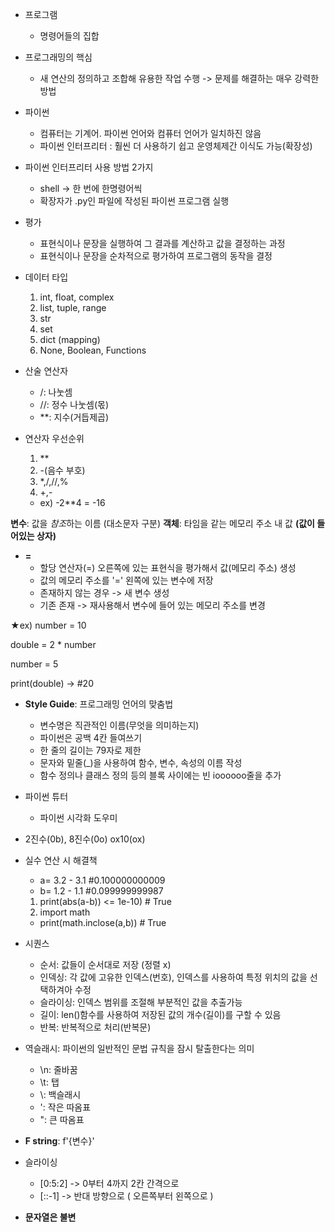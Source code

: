 - 프로그램
  - 명령어들의 집합
- 프로그래밍의 핵심
  - 새 연산의 정의하고 조합해 유용한 작업 수행 -> 문제를 해결하는 매우 강력한 방법
 
- 파이썬
  - 컴퓨터는 기계어. 파이썬 언어와 컴퓨터 언어가 일치하진 않음
  - 파이썬 인터프리터 : 훨씬 더 사용하기 쉽고 운영체제간 이식도 가능(확장성)
 
- 파이썬 인터프리터 사용 방법 2가지
  - shell -> 한 번에 한명령어씩
  - 확장자가 .py인 파일에 작성된 파이썬 프로그램 실행
  
- 평가
  - 표현식이나 문장을 실행하여 그 결과를 계산하고 값을 결정하는 과정
  - 표현식이나 문장을 순차적으로 평가하여 프로그램의 동작을 결정
 
- 데이터 타입
  1. int, float, complex
  2. list, tuple, range
  3. str
  4. set
  5. dict (mapping)
  6. None, Boolean, Functions 

- 산술 연산자
  - /: 나눗셈
  - //: 정수 나눗셈(몫)
  - **: 지수(거듭제곱)
 
- 연산자 우선순위
  1. **
  2. -(음수 부호)
  3. *,/,//,%
  4. +,-
  - ex) -2**4 = -16
 
**변수**: 값을 *참조*하는 이름 (대소문자 구분)
**객체**: 타임을 같는 메모리 주소 내 값 **(값이 들어있는 상자)**

- **=**
  - 할당 연산자(=) 오른쪽에 있는 표현식을 평가해서 값(메모리 주소) 생성
  - 값의 메모리 주소를 '=' 왼쪽에 있는 변수에 저장
  - 존재하지 않는 경우 -> 새 변수 생성
  - 기존 존재 -> 재사용해서 변수에 들어 있는 메모리 주소를 변경

★ex) number = 10

double = 2 * number

number = 5

print(double) -> #20

- **Style Guide**: 프로그래밍 언어의 맞춤법
  - 변수명은 직관적인 이름(무엇을 의미하는지)
  - 파이썬은 공백 4칸 들여쓰기
  - 한 줄의 길이는 79자로 제한
  - 문자와 밑줄(_)을 사용하여 함수, 변수, 속성의 이름 작성
  - 함수 정의나 클래스 정의 등의 블록 사이에는 빈 ioooooo줄을 추가
 
- 파이썬 튜터
  - 파이썬 시각화 도우미

- 2진수(0b), 8진수(0o) ox10(ox)

- 실수 연산 시 해결책
  - a= 3.2 - 3.1 #0.100000000009
  - b= 1.2 - 1.1 #0.099999999987
  1. print(abs(a-b)) <= 1e-10) # True
  2. import math
    - print(math.inclose(a,b)) # True

- 시퀀스
  - 순서:  값들이 순서대로 저장 (정렬 x)
  - 인덱싱: 각 값에 고유한 인덱스(번호), 인덱스를 사용하여 특정 위치의 값을 선택하겨아 수정
  - 슬라이싱: 인덱스 범위를 조절해 부분적인 값을 추출가능
  - 길이: len()함수를 사용하여 저장된 값의 개수(길이)를 구할 수 있음
  - 반복: 반복적으로 처리(반복문)
  
- 역슬래시: 파이썬의 일반적인 문법 규칙을 잠시 탈출한다는 의미
  - \n: 줄바꿈
  - \t: 탭
  - \\: 백슬래시
  - \': 작은 따옴표
  - \": 큰 따옴표

- **F string**: f'{변수}'

- 슬라이싱
  - [0:5:2] -> 0부터 4까지 2칸 간격으로
  - [::-1] -> 반대 방향으로 ( 오른쪽부터 왼쪽으로 )
 
- **문자열은 불변** 
